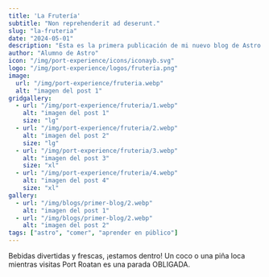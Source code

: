 ```yaml
---
title: 'La Frutería'
subtitle: "Non reprehenderit ad deserunt."
slug: "la-fruteria"
date: "2024-05-01"
description: "Esta es la primera publicación de mi nuevo blog de Astro."
author: "Alumno de Astro"
icon: "/img/port-experience/icons/iconayb.svg"
logo: "/img/port-experience/logos/fruteria.png"
image:
  url: "/img/port-experience/fruteria.webp"
  alt: "imagen del post 1"
gridgallery:
  - url: "/img/port-experience/fruteria/1.webp"
    alt: "imagen del post 1"
    size: "lg"
  - url: "/img/port-experience/fruteria/2.webp"
    alt: "imagen del post 2"
    size: "lg"
  - url: "/img/port-experience/fruteria/3.webp"
    alt: "imagen del post 3"
    size: "xl"
  - url: "/img/port-experience/fruteria/4.webp"
    alt: "imagen del post 4"
    size: "xl"
gallery:
  - url: "/img/blogs/primer-blog/2.webp"
    alt: "imagen del post 1"
  - url: "/img/blogs/primer-blog/2.webp"
    alt: "imagen del post 2"
tags: ["astro", "comer", "aprender en público"]
---
```


Bebidas divertidas y frescas, ¡estamos dentro! Un coco o una piña loca mientras visitas Port Roatan es una&nbsp;parada&nbsp;OBLIGADA.
